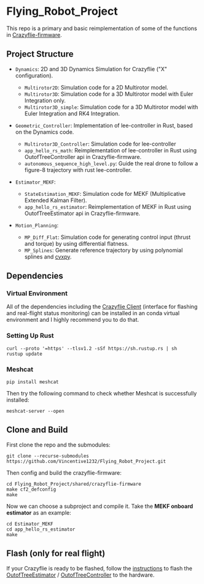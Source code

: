 # Flying_Robot_Project
This repo is a primary and basic reimplementation of some of the functions in [Crazyflie-firmware](https://github.com/bitcraze/crazyflie-firmware/tree/master). 

## Project Structure
- `Dynamics`: 2D and 3D Dynamics Simulation for Crazyflie ("X" configuration).
  - `Multirotor2D`: Simulation code for a 2D Multirotor model.
  - `Multirotor3D`: Simulation code for a 3D Multirotor model with Euler Integration only.
  - `Multirotor3D_simple`: Simulation code for a 3D Multirotor model with Euler Integration and RK4 Integration.

- `Geometric_Controller`: Implementation of lee-controller in Rust, based on the Dynamics code.
  - `Multirotor3D_Controller`: Simulation code for lee-controller
  - `app_hello_rs_math`: Reimplementation of lee-controller in Rust using OutofTreeController api in Crazyflie-firmware.
  - `autonomous_sequence_high_level.py`: Guide the real drone to follow a figure-8 trajectory with rust lee-controller.

- `Estimator_MEKF`:
  - `StateEstimation_MEKF`: Simulation code for MEKF (Multiplicative Extended Kalman Filter).
  - `app_hello_rs_estimator`: Reimplementation of MEKF in Rust using OutofTreeEstimator api in Crazyflie-firmware.

- `Motion_Planning`:
  - `MP_Diff_Flat`: Simulation code for generating control input (thrust and torque) by using differential flatness.
  - `MP_Splines`: Generate reference trajectory by using polynomial splines and [cvxpy](https://github.com/cvxpy/cvxpy).

  
## Dependencies
### Virtual Environment
All of the dependencies including the [Crazyflie Client](https://github.com/bitcraze/crazyflie-clients-python) (interface for flashing and real-flight status monitoring) can be installed in an conda virtual environment and I highly recommend you to do that.


### Setting Up Rust
```
curl --proto '=https' --tlsv1.2 -sSf https://sh.rustup.rs | sh
rustup update
```

### Meshcat
```
pip install meshcat
```
Then try the following command to check whether Meshcat is successfully installed:
```
meshcat-server --open
```

## Clone and Build
First clone the repo and the submodules:
```
git clone --recurse-submodules https://github.com/Vincentive1232/Flying_Robot_Project.git
```

Then config and build the crazyflie-firmware:
```
cd Flying_Robot_Project/shared/crazyflie-firmware
make cf2_defconfig
make
```

Now we can choose a subproject and compile it. Take the **MEKF onboard estimator** as an example:
```
cd Estimator_MEKF
cd app_hello_rs_estimator
make
```

## Flash (only for real flight)
If your Crazyflie is ready to be flashed, follow the [instructions](https://github.com/bitcraze/crazyflie-firmware/blob/master/docs/building-and-flashing/build.md#using-crazyradio) to flash the [OutofTreeEstimator](https://github.com/Vincentive1232/Flying_Robot_Project/tree/master/Geometric_Controller/app_hello_rs_math) / [OutofTreeController](https://github.com/Vincentive1232/Flying_Robot_Project/tree/master/Estimator_MEKF/app_hello_rs_estimator) to the hardware.